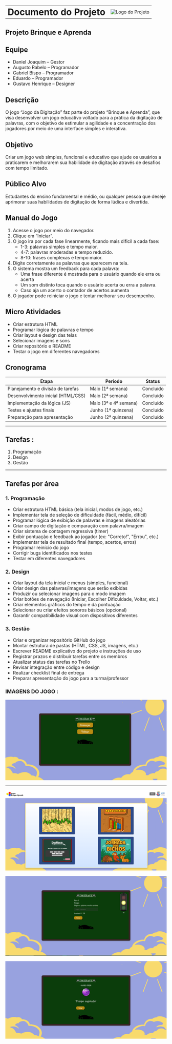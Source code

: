 
<table style="width: 100%;">
  <tr>
    <td style="vertical-align: middle; padding-right: 10px;">
      <h1 style="margin: 0;">Documento do Projeto</h1>
    </td>
    <td style="vertical-align: middle; text-align: right;">
      <img src="imagens/logo.png" alt="Logo do Projeto" width="80">
    </td>
  </tr>
</table>

## Projeto Brinque e Aprenda

## Equipe 
- Daniel Joaquim – Gestor 
- Augusto Rabelo – Programador 
- Gabriel Bispo – Programador 
- Eduardo – Programador
- Gustavo Henrique – Designer 

## Descrição

O jogo “Jogo da Digitação” faz parte do projeto “Brinque e Aprenda”, que visa desenvolver um jogo educativo voltado para a prática da digitação de palavras, com o objetivo de estimular a agilidade e a concentração dos jogadores por meio de uma interface simples e interativa.

## Objetivo

Criar um jogo web simples, funcional e educativo que ajude os usuários a praticarem e melhorarem sua habilidade de digitação através de desafios com tempo limitado.

## Público Alvo

Estudantes do ensino fundamental e médio, ou qualquer pessoa que deseje aprimorar suas habilidades de digitação de forma lúdica e divertida.

## Manual do Jogo

1. Acesse o jogo por meio do navegador.
2. Clique em “Iniciar”.
3. O jogo ira por cada fase linearmente, ficando mais dificil a cada fase:
   - 1-3: palavras simples e tempo maior.
   - 4-7: palavras moderadas e tempo reduzido.
   - 8-10: frases complexas e tempo maior.
4. Digite corretamente as palavras que aparecem na tela.
5. O sistema mostra um feedback para cada palavra:
   - Uma frase diferente é mostrada para o usuário quando ele erra ou acerta
   - Um som distinto toca quando o usuário acerta ou erra a palavra.
   - Caso aja um acerto o contador de acertos aumenta
6. O jogador pode reiniciar o jogo e tentar melhorar seu desempenho.

## Micro Atividades

- Criar estrutura HTML
- Programar lógica de palavras e tempo
- Criar layout e design das telas
- Selecionar imagens e sons
- Criar repositório e README
- Testar o jogo em diferentes navegadores

## Cronograma

| Etapa                            | Período                  | Status        |
|----------------------------------|---------------------------|---------------|
| Planejamento e divisão de tarefas | Maio (1ª semana)          | Concluído     |
| Desenvolvimento inicial (HTML/CSS)| Maio (2ª semana)          | Concluído     |
| Implementação da lógica (JS)     | Maio (3ª e 4ª semana)      | Concluído     |
| Testes e ajustes finais          | Junho (1ª quinzena)       | Concluído      |
| Preparação para apresentação     | Junho (2ª quinzena)       | Concluído     |

---

## Tarefas :

1. Programação  
2. Design  
3. Gestão  

---

## Tarefas por área 

### 1. Programação

- Criar estrutura HTML básica (tela inicial, modos de jogo, etc.)
- Implementar tela de seleção de dificuldade (fácil, médio, difícil)
- Programar lógica de exibição de palavras e imagens aleatórias
- Criar campo de digitação e comparação com palavra/imagem
- Criar sistema de contagem regressiva (timer)
- Exibir pontuação e feedback ao jogador (ex: "Correto!", "Errou", etc.)
- Implementar tela de resultado final (tempo, acertos, erros)
- Programar reinício do jogo
- Corrigir bugs identificados nos testes
- Testar em diferentes navegadores

### 2. Design

- Criar layout da tela inicial e menus (simples, funcional)
- Criar design das palavras/imagens que serão exibidas
- Produzir ou selecionar imagens para o modo imagem
- Criar botões de navegação (Iniciar, Escolher Dificuldade, Voltar, etc.)
- Criar elementos gráficos do tempo e da pontuação
- Selecionar ou criar efeitos sonoros básicos (opcional)
- Garantir compatibilidade visual com dispositivos diferentes

### 3. Gestão

- Criar e organizar repositório GitHub do jogo
- Montar estrutura de pastas (HTML, CSS, JS, imagens, etc.)
- Escrever README explicativo do projeto e instruções de uso
- Registrar prazos e distribuir tarefas entre os membros
- Atualizar status das tarefas no Trello
- Revisar integração entre código e design
- Realizar checklist final de entrega
- Preparar apresentação do jogo para a turma/professor


### IMAGENS DO JOGO :

![alt text](<Captura de Tela (2).png>)


---

![alt text](<Captura de Tela (5).png>)



![alt text](<Captura de Tela (6).png>)



![alt text](<Captura de Tela (7).png>)